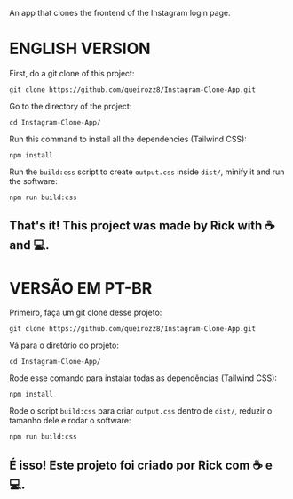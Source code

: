 An app that clones the frontend of the Instagram login page.

# ENGLISH VERSION
First, do a git clone of this project:
```
git clone https://github.com/queirozz8/Instagram-Clone-App.git
```
Go to the directory of the project:
```
cd Instagram-Clone-App/
```
Run this command to install all the dependencies (Tailwind CSS):
```
npm install
```
Run the `build:css` script to create `output.css` inside `dist/`, minify it and run the software:
```
npm run build:css
```
## That's it! This project was made by Rick with ☕ and 💻.


# VERSÃO EM PT-BR
Primeiro, faça um git clone desse projeto:
```
git clone https://github.com/queirozz8/Instagram-Clone-App.git
```
Vá para o diretório do projeto:
```
cd Instagram-Clone-App/
```
Rode esse comando para instalar todas as dependências (Tailwind CSS):
```
npm install
```
Rode o script `build:css` para criar `output.css` dentro de `dist/`, reduzir o tamanho dele e rodar o software:
```
npm run build:css
```
## É isso! Este projeto foi criado por Rick com ☕ e 💻.
